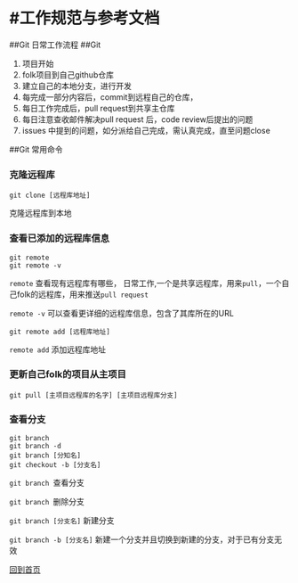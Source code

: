 #工作规范与参考文档
==================
 

##Git 日常工作流程
##Git

1. 项目开始
2. folk项目到自己github仓库
3. 建立自己的本地分支，进行开发
4. 每完成一部分内容后，commit到远程自己的仓库，
5. 每日工作完成后，pull request到共享主仓库
6. 每日注意查收邮件解决pull request 后，code review后提出的问题
7. issues 中提到的问题，如分派给自己完成，需认真完成，直至问题close


##Git 常用命令

### 克隆远程库

    git clone [远程库地址]

克隆远程库到本地


### 查看已添加的远程库信息
    git remote 
    git remote -v

`remote` 查看现有远程库有哪些，
日常工作,一个是共享远程库，用来`pull`，一个自己folk的远程库，用来推送`pull request`

`remote -v` 可以查看更详细的远程库信息，包含了其库所在的URL

    git remote add [远程库地址]

`remote add` 添加远程库地址

### 更新自己folk的项目从主项目

    git pull [主项目远程库的名字] [主项目远程库分支]

### 查看分支

    git branch 
    git branch -d
    git branch [分知名]
    git checkout -b [分支名]
`git branch `查看分支

`git branch `删除分支

`git branch [分支名]` 新建分支

`git branch -b [分支名]` 新建一个分支并且切换到新建的分支，对于已有分支无效


[回到首页](#https://github.com/strivek/training/blob/master/README.md#%E5%B7%A5%E4%BD%9C%E8%A7%84%E8%8C%83%E4%B8%8E%E5%8F%82%E8%80%83%E6%96%87%E6%A1%A3)











